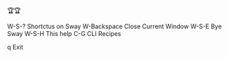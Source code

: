🏆🏆

W-S-?        Shortctus on Sway
W-Backspace  Close Current Window
W-S-E        Bye Sway
W-S-H        This help
C-G          CLI Recipes





q            Exit
